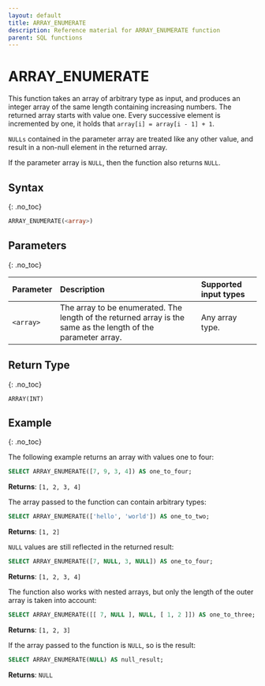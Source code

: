 ```yaml
---
layout: default
title: ARRAY_ENUMERATE
description: Reference material for ARRAY_ENUMERATE function
parent: SQL functions
---
```


# ARRAY\_ENUMERATE

This function takes an array of arbitrary type as input, and produces an integer array of the same length containing increasing numbers.
The returned array starts with value one. Every successive element is incremented by one, it holds that `array[i] = array[i - 1] + 1`.

`NULLs` contained in the parameter array are treated like any other value, and result in a non-null element in the returned array.

If the parameter array is `NULL`, then the function also returns `NULL`.


## Syntax
{: .no_toc}

```sql
ARRAY_ENUMERATE(<array>)
```

## Parameters
{: .no_toc}

| Parameter | Description       | Supported input types | 
| :--------- | :------------------------ | :---------| 
| `<array>`  | The array to be enumerated. The length of the returned array is the same as the length of the parameter array. | Any array type. | 

## Return Type
{: .no_toc}

`ARRAY(INT)`

## Example 
{: .no_toc}

The following example returns an array with values one to four:
```sql
SELECT ARRAY_ENUMERATE([7, 9, 3, 4]) AS one_to_four;
```

**Returns**: `[1, 2, 3, 4]`

The array passed to the function can contain arbitrary types:
```sql
SELECT ARRAY_ENUMERATE(['hello', 'world']) AS one_to_two;
```

**Returns**: `[1, 2]`

`NULL` values are still reflected in the returned result:

```sql
SELECT ARRAY_ENUMERATE([7, NULL, 3, NULL]) AS one_to_four;
```

**Returns**: `[1, 2, 3, 4]`

The function also works with nested arrays, but only the length of the outer array is taken into account:

```sql
SELECT ARRAY_ENUMERATE([[ 7, NULL ], NULL, [ 1, 2 ]]) AS one_to_three;
```

**Returns**: `[1, 2, 3]`

If the array passed to the function is `NULL`, so is the result:

```sql
SELECT ARRAY_ENUMERATE(NULL) AS null_result;
```

**Returns**: `NULL`
